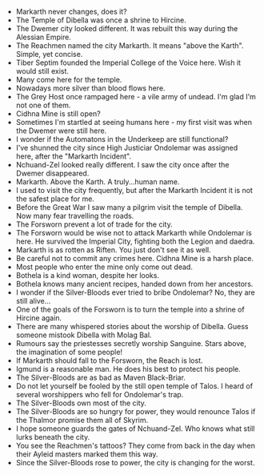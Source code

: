 - Markarth never changes, does it?
- The Temple of Dibella was once a shrine to Hircine.
- The Dwemer city looked different. It was rebuilt this way during the Alessian Empire.
- The Reachmen named the city Markarth. It means "above the Karth". Simple, yet concise.
- Tiber Septim founded the Imperial College of the Voice here. Wish it would still exist.
- Many come here for the temple.
- Nowadays more silver than blood flows here.
- The Grey Host once rampaged here - a vile army of undead. I'm glad I'm not one of them.
- Cidhna Mine is still open?
- Sometimes I'm startled at seeing humans here - my first visit was when the Dwemer were still here.
- I wonder if the Automatons in the Underkeep are still functional?
- I've shunned the city since High Justiciar Ondolemar was assigned here, after the "Markarth Incident".
- Nchuand-Zel looked really different. I saw the city once after the Dwemer disappeared.
- Markarth. Above the Karth. A truly...human name.
- I used to visit the city frequently, but after the Markarth Incident it is not the safest place for me.
- Before the Great War I saw many a pilgrim visit the temple of Dibella. Now many fear travelling the roads.
- The Forsworn prevent a lot of trade for the city.
- The Forsworn would be wise not to attack Markarth while Ondolemar is here. He survived the Imperial City, fighting both the Legion and daedra.
- Markarth is as rotten as Riften. You just don't see it as well.
- Be careful not to commit any crimes here. Cidhna Mine is a harsh place.
- Most people who enter the mine only come out dead.
- Bothela is a kind woman, despite her looks.
- Bothela knows many ancient recipes, handed down from her ancestors.
- I wonder if the Silver-Bloods ever tried to bribe Ondolemar? No, they are still alive...
- One of the goals of the Forsworn is to turn the temple into a shrine of Hircine again.
- There are many whispered stories about the worship of Dibella. Guess someone mistook Dibella with Molag Bal.
- Rumours say the priestesses secretly worship Sanguine. Stars above, the imagination of some people!
- If Markarth should fall to the Forsworn, the Reach is lost.
- Igmund is a reasonable man. He does his best to protect his people.
- The Silver-Bloods are as bad as Maven Black-Briar.
- Do not let yourself be fooled by the still open temple of Talos. I heard of several worshippers who fell for Ondolemar's trap.
- The Silver-Bloods own most of the city.
- The Silver-Bloods are so hungry for power, they would renounce Talos if the Thalmor promise them all of Skyrim.
- I hope someone guards the gates of Nchuand-Zel. Who knows what still lurks beneath the city.
- You see the Reachmen's tattoos? They come from back in the day when their Ayleid masters marked them this way.
- Since the Silver-Bloods rose to power, the city is changing for the worst.
